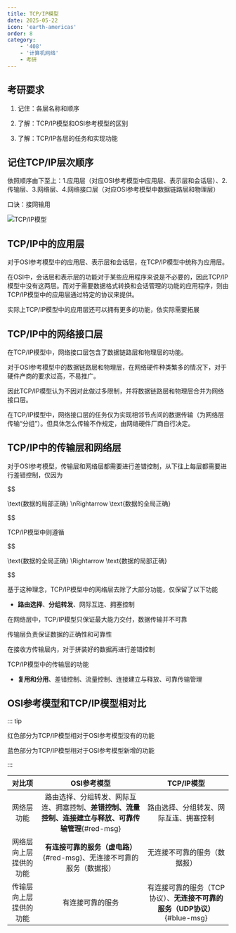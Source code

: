```yaml
---
title: TCP/IP模型
date: 2025-05-22
icon: 'earth-americas'
order: 8
category: 
    - '408'
    - '计算机网络'
    - 考研
---
```


## 考研要求

1. 记住：各层名称和顺序

2. 了解：TCP/IP模型和OSI参考模型的区别

3. 了解：TCP/IP各层的任务和实现功能

## 记住TCP/IP层次顺序

依照顺序由下至上：1.应用层（对应OSI参考模型中应用层、表示层和会话层）、2.传输层、3.网络层、4.网络接口层（对应OSI参考模型中数据链路层和物理层）

口诀：接网输用

![TCP/IP模型](//store.s1r0ko.top/svg/m/cn/6/1_ver_1.svg)

## TCP/IP中的应用层

对于OSI参考模型中的应用层、表示层和会话层，在TCP/IP模型中统称为应用层。

在OSI中，会话层和表示层的功能对于某些应用程序来说是不必要的，因此TCP/IP模型中没有这两层。而对于需要数据格式转换和会话管理的功能的应用程序，则由TCP/IP模型中的应用层通过特定的协议来提供。

实际上TCP/IP模型中的应用层还可以拥有更多的功能，依实际需要拓展

## TCP/IP中的网络接口层

在TCP/IP模型中，网络接口层包含了数据链路层和物理层的功能。

对于OSI参考模型中的数据链路层和物理层，在网络硬件种类繁多的情况下，对于硬件产商的要求过高，不易推广。

因此TCP/IP模型认为不因对此做过多限制，并将数据链路层和物理层合并为网络接口层。

在TCP/IP模型中，网络接口层的任务仅为实现相邻节点间的数据传输（为网络层传输“分组”）。但具体怎么传输不作规定，由网络硬件厂商自行决定。

## TCP/IP中的传输层和网络层

对于OSI参考模型，传输层和网络层都需要进行差错控制，从下往上每层都需要进行差错控制，仅因为 

$$

\text{数据的局部正确} \nRightarrow \text{数据的全局正确}

$$

TCP/IP模型中则遵循

$$

\text{数据的全局正确} \Rightarrow \text{数据的局部正确}

$$

基于这种理念，TCP/IP模型中的网络层去除了大部分功能，仅保留了以下功能

- **路由选择**、**分组转发**、网际互连、拥塞控制

在网络层中，TCP/IP模型只保证最大能力交付，数据传输并不可靠

传输层负责保证数据的正确性和可靠性

在接收方传输层内，对于拼装好的数据再进行差错控制

TCP/IP模型中的传输层的功能

- **复用和分用**、差错控制、流量控制、连接建立与释放、可靠传输管理

## OSI参考模型和TCP/IP模型相对比

::: tip

红色部分为TCP/IP模型相对于OSI参考模型没有的功能

蓝色部分为TCP/IP模型相对于OSI参考模型新增的功能

:::

| 对比项 | OSI参考模型 | TCP/IP模型 |
| :----: | :---------: | :--------: |
| 网络层功能 | 路由选择、分组转发、网际互连、拥塞控制、**差错控制、流量控制、连接建立与释放、可靠传输管理**{#red-msg} | 路由选择、分组转发、网际互连、拥塞控制 |
| 网络层向上层提供的功能 | **有连接可靠的服务（虚电路）**{#red-msg}、无连接不可靠的服务（数据报） | 无连接不可靠的服务（数据报） |
| 传输层向上层提供的功能 | 有连接可靠的服务 | 有连接可靠的服务（TCP协议）、**无连接不可靠的服务（UDP协议）**{#blue-msg} |






